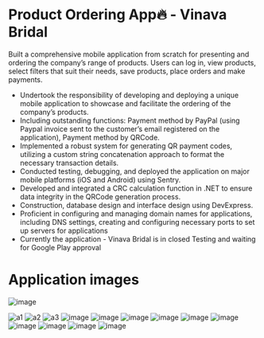 # Product Ordering App🔥 - Vinava Bridal
Built a comprehensive mobile application from scratch for presenting and ordering the
company’s range of products. Users can log in, view products, select filters that suit their needs, save products,
place orders and make payments.
- Undertook the responsibility of developing and deploying a unique mobile application to showcase and facilitate the
ordering of the company’s products.
- Including outstanding functions: Payment method by PayPal (using Paypal invoice sent to the customer’s email
registered on the application), Payment method by QRCode.
- Implemented a robust system for generating QR payment codes, utilizing a custom string concatenation approach
to format the necessary transaction details.
- Conducted testing, debugging, and deployed the application on major mobile platforms (iOS and Android) using
Sentry.
- Developed and integrated a CRC calculation function in .NET to ensure data integrity in the QRCode generation
process.
- Construction, database design and interface design using DevExpress.
- Proficient in configuring and managing domain names for applications, including DNS settings, creating and
configuring necessary ports to set up servers for applications
- Currently the application - Vinava Bridal is in closed Testing and waiting for Google Play approval

# Application images
![image](https://github.com/quochungdev/vinavabridal/assets/89074949/cd2ef8f5-4508-48db-bc12-0bdd1f7c6592)

![a1](https://github.com/quochungdev/vinavabridal/assets/89074949/4126a18f-5c46-442d-8f9f-7e57952c2e43)
![a2](https://github.com/quochungdev/vinavabridal/assets/89074949/14af588f-fbca-4948-b960-809469ec13bd)
![a3](https://github.com/quochungdev/vinavabridal/assets/89074949/b8c1905a-d674-4e0d-af12-9d30e77f3da7)
![image](https://github.com/quochungdev/vinavabridal/assets/89074949/fc1be226-b877-418a-ad91-afc0eb70a1cd)
![image](https://github.com/quochungdev/vinavabridal/assets/89074949/fb046214-ed7e-4457-94d1-1a0fd2eca897)
![image](https://github.com/quochungdev/vinavabridal/assets/89074949/fe47e6d6-0d9d-4997-bab4-59af38014f19)
![image](https://github.com/quochungdev/vinavabridal/assets/89074949/e419a8e8-9e38-4b49-9b85-a7c564513686)
![image](https://github.com/quochungdev/vinavabridal/assets/89074949/041db5c1-9a10-45c6-b743-b8831f661961)
![image](https://github.com/quochungdev/vinavabridal/assets/89074949/32df678b-6331-4fb0-8df4-8b8c35e92ffe)
![image](https://github.com/quochungdev/vinavabridal/assets/89074949/7d3bfb95-bdc7-459d-98d8-10b22bb60932)
![image](https://github.com/quochungdev/vinavabridal/assets/89074949/679df970-623b-410c-a060-7a14975acdc7)
![image](https://github.com/quochungdev/vinavabridal/assets/89074949/c58c1334-cb00-4755-99ce-187f64d19c9e)
![image](https://github.com/quochungdev/vinavabridal/assets/89074949/7f1e5f1e-6262-4dc9-b2d2-105af1952ce4)

